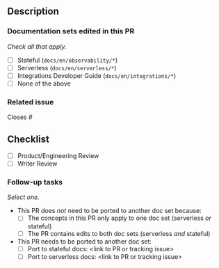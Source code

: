 ## Description
<!-- Add a description here -->

### Documentation sets edited in this PR

_Check all that apply._

- [ ] Stateful (`docs/en/observability/*`)
- [ ] Serverless (`docs/en/serverless/*`)
- [ ] Integrations Developer Guide (`docs/en/integrations/*`)
- [ ] None of the above

### Related issue
Closes # <!-- Add the issue this PR closes here -->

## Checklist

- [ ] Product/Engineering Review
- [ ] Writer Review

### Follow-up tasks
<!-- If you are updating the Integrations Developer Guide, you can delete this section -->

_Select one._

* This PR does _not_ need to be ported to another doc set because:
  - [ ] The concepts in this PR only apply to one doc set (serverless _or_ stateful)
  - [ ] The PR contains edits to both doc sets (serverless _and_ stateful)
* This PR needs to be ported to another doc set:
  - [ ] Port to stateful docs: \<link to PR or tracking issue>
  - [ ] Port to serverless docs: \<link to PR or tracking issue>
